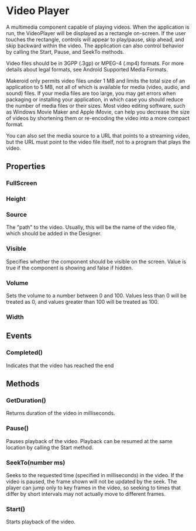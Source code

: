 # Video Player

A multimedia component capable of playing videos. When the application is run, the VideoPlayer will be displayed as a rectangle on-screen. If the user touches the rectangle, controls will appear to play/pause, skip ahead, and skip backward within the video. The application can also control behavior by calling the Start, Pause, and SeekTo methods.

Video files should be in 3GPP \(.3gp\) or MPEG-4 \(.mp4\) formats. For more details about legal formats, see Android Supported Media Formats.

Makeroid only permits video files under 1 MB and limits the total size of an application to 5 MB, not all of which is available for media \(video, audio, and sound\) files. If your media files are too large, you may get errors when packaging or installing your application, in which case you should reduce the number of media files or their sizes. Most video editing software, such as Windows Movie Maker and Apple iMovie, can help you decrease the size of videos by shortening them or re-encoding the video into a more compact format.

You can also set the media source to a URL that points to a streaming video, but the URL must point to the video file itself, not to a program that plays the video.

## Properties

### FullScreen

### Height

### Source

The "path" to the video. Usually, this will be the name of the video file, which should be added in the Designer.

### Visible

Specifies whether the component should be visible on the screen. Value is true if the component is showing and false if hidden.

### Volume

Sets the volume to a number between 0 and 100. Values less than 0 will be treated as 0, and values greater than 100 will be treated as 100.

### Width

## Events

### Completed\(\)

Indicates that the video has reached the end

## Methods

### GetDuration\(\)

Returns duration of the video in milliseconds.

### Pause\(\)

Pauses playback of the video. Playback can be resumed at the same location by calling the Start method.

### SeekTo\(number ms\)

Seeks to the requested time \(specified in milliseconds\) in the video. If the video is paused, the frame shown will not be updated by the seek. The player can jump only to key frames in the video, so seeking to times that differ by short intervals may not actually move to different frames.

### Start\(\)

Starts playback of the video.

